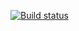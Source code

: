 [![Build status](https://ci.appveyor.com/api/projects/status/obuww90y7cfg9rh7/branch/main?svg=true)](https://ci.appveyor.com/project/Ilya-Maidanov/delivery-card/branch/main)
